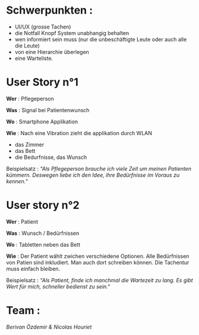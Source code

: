 # Schwerpunkten :

+ UI/UX (grosse Tachen)
+ die Notfall Knopf System unabhangig behalten
+ wen informiert sein muss (nur die unbeschäftigte Leute oder auch alle die Leute)
+ von eine Hierarchie überlegen
+ eine Warteliste.

# User Story n°1

**Wer** : Pflegeperson 

**Was** : Signal bei Patientenwunsch

**Wo** : Smartphone Applikation

**Wie** : Nach eine Vibration zieht die applikation durch WLAN
- das Zimmer
- das Bett
- die Bedurfnisse, das Wunsch

Beispielsatz : *"Als Pflegeperson brauche ich viele Zeit um meinen Patienten kümmern. Deswegen liebe ich den Idee, ihre Bedürfnisse im Voraus zu kennen."*

# User story n°2

**Wer** : Patient 

**Was** : Wunsch / Bedürfnissen

**Wo** : Tabletten neben das Bett

**Wie** : Der Patient wählt zwichen verschiedene Optionen. Alle Bedürfnissen von Patien sind inkludiert.
Man auch dort schreiben können. Die Tachentur muss einfach bleiben.

Beispielsatz : *"Als Patient, finde ich manchmal die Wartezeit zu lang. Es gibt Wert für mich, schneller bedienst zu sein."*

# Team :

*Berivan Özdemir & Nicolas Houriet*
